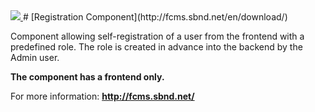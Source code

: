 <a href="http://fcms.sbnd.net">
  <img src="http://fcms.sbnd.net/upload/logo.png">
</a>
# [Registration Component](http://fcms.sbnd.net/en/download/) 


Component allowing self-registration of a user from the frontend with a predefined role. The role is created in advance into the backend by the Admin user. 

**The component has a frontend only.**

For more information: **http://fcms.sbnd.net/**
